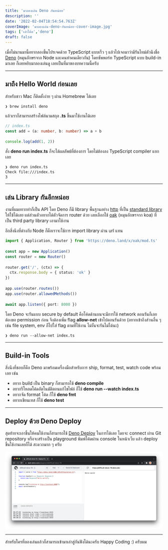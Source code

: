 ```yaml
---
title: 'มาลองเล่น Deno กันหน่อย'
description: ''
date: '2022-02-04T18:54:54.763Z'
coverImage: 'มาลองเล่น-deno-กันหน่อย-cover-image.jpg'
tags: ['เล่าโค้ด','deno']
draft: false
---
```

เมื่อไม่นานมานี้อยากลองขึ้นโปรเจคด้วย TypeScript แบบเร็ว ๆ แล้วไปเจอมาว่ามีรันไทม์ตัวนึงชื่อ <a href="https://deno.land/" target="_blank">Deno</a> (หมุนอักษรจาก Node และคนทำคนเดียวกัน) โดยซัพพอร์ท TypeScript แบบ build-in มาเลย ก็เลยหยิบมาลองเล่นดู เลยเป็นที่มาของบทความนี้ครับ

---

## มาถึง Hello World ก่อนเลย

สำหรับชาว Mac ก็ติดตั้งง่าย ๆ ผ่าน Homebrew ได้เลย

```
❯ brew install deno
```

แล้วเราก็สามารถสร้างไฟล์นามสกุล **.ts** ขึ้นมาใช้งานได้เลย

```typescript
// index.ts
const add = (a: number, b: number) => a + b

console.log(add(1, 2))
```

สั่ง **deno run index.ts** ก็จะได้ผลลัพธ์ที่ต้องการ โดยไม่ต้องลง TypeScript compiler แยกเลย

```
❯ deno run index.ts
Check file:///index.ts
3
```

---

## เล่น Library กันอีกหน่อย

งานที่ผมอยากทำก็เป็น API โดย Deno ก็มี library พื้นฐานอย่าง <a href="https://deno.land/std/http" target="_blank">http</a> ที่เป็น <a href="https://deno.land/std" target="_blank">standard library</a> ให้ใช้ได้เลย แต่ส่วนตัวอยากได้ตัวจัดการ router ด้วย เลยเลือกใช้ <a href="https://deno.land/x/oak" target="_blank">oak</a> (หมุนอักษรจาก koa) ที่เป็น third party library เอามาใช้งาน

อีกสิ่งนึงที่ต่างกับ Node ก็คือเราจะใช้การ import library ผ่าน url แทน

```typescript
import { Application, Router } from 'https://deno.land/x/oak/mod.ts'

const app = new Application()
const router = new Router()

router.get('/', (ctx) => {
  ctx.response.body = { status: 'ok' }
})

app.use(router.routes())
app.use(router.allowedMethods())

await app.listen({ port: 8000 })
```

โดย Deno จะรันแบบ secure by default คือโค้ดด้านบนจะมีการใช้ network ตอนรันก็เลยต้องขอ permission ก่อน จึงต้องเพิ่ม flag **allow-net** เข้าไปตอนรันด้วย (อยากเข้าถึงส่วนอื่น ๆ เช่น  file system, env ก็ไปใส่ flag ตามที่ใช้งาน ไม่งั้นจะรันไม่ได้นะ)

```
❯ deno run --allow-net index.ts
```

---

## Build-in Tools

สิ่งนึงที่ชอบก็คือ Deno มาพร้อมเครื่องมือสำหรับการ ship, format, test, watch code พร้อมเลย เช่น
- อยาก build เป็น binary ก็สามารถใช้ **deno compile**
- อยากรีโหลดโค้ดอัตโนมัติตอนแก้ไขไฟล์ ก็ใช้ **deno run --watch index.ts**
- อยากจัด format โค้ด ก็ใช้ **deno fmt**
- อยากเขียนเทส ก็ใช้ **deno test**

---

## Deploy ด้วย Deno Deploy

สุดท้ายจะเอาขึ้นให้คนใช้งานก็สามารถใช้ <a href="https://deno.com/deploy" target="_blank">Deno Deploy</a> ในการได้เลย โดยจะ connect ผ่าน Git repository หรือจะสร้างเป็น playground พิมพ์โค้ดผ่าน console ในหน้าเว็บ แล้ว deploy ขึ้นใช้งานเลยก็ได้ สะดวกมาก ๆ ครับ

![deno-deploy](deno-deploy.jpg)

---

สำหรับใครที่ลองเล่นแล้วก็สามารถเข้ามาเล่าสู่กันฟังได้นะครับ Happy Coding :) ครับผม